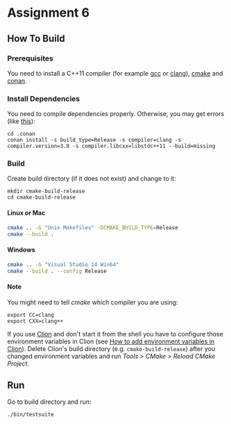 # Assignment 6

## How To Build

### Prerequisites

You need to install a C++11 compiler (for example [gcc][gcc] or [clang][clang]),
[cmake][cmake] and [conan][conan].

[gcc]: https://gcc.gnu.org/
[clang]: http://clang.llvm.org/
[cmake]: https://cmake.org/
[conan]: https://www.conan.io/


### Install Dependencies

You need to compile dependencies properly. Otherwise, you may get errors
(like [this][undefined reference error]):

[undefined reference error]: http://stackoverflow.com/q/41408216/1065654

```
cd .conan
conan install -s build_type=Release -s compiler=clang -s compiler.version=3.8 -s compiler.libcxx=libstdc++11 --build=missing
```

### Build

Create build directory (if it does not exist) and change to it:
```
mkdir cmake-build-release
cd cmake-build-release
```

#### Linux or Mac

```sh
cmake .. -G "Unix Makefiles" -DCMAKE_BUILD_TYPE=Release
cmake --build .
```

#### Windows

```sh
cmake .. -G "Visual Studio 14 Win64"
cmake --build . --config Release
```


#### Note

You might need to tell *cmake* which compiler you are using:

```
export CC=clang
export CXX=clang++
```

If you use [Clion][Clion] and don't start it from
the shell you have to configure those environment variables in Clion (see
[How to add environment variables in Clion][environment variables in Clion]).
Delete Clion's build directory (e.g. `cmake-build-release`) after you changed
environment variables and run *Tools > CMake > Reload CMake Project*.

[Clion]: https://www.jetbrains.com/clion/
[environment variables in Clion]: http://stackoverflow.com/a/38874446/1065654



## Run

Go to build directory and run:

```sh
./bin/testsuite
```
